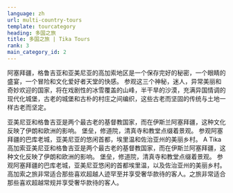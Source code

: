 ```yaml
---
language: zh
url: multi-country-tours
template: tourcategory
heading: 多国之旅
title: 多国之旅 | Tika Tours
rank: 3
main_category_id: 2
---
```

<div class="row content-row"><!-- 1505 (0)-->

</div>

<div class="row content-row"><!-- 1506 (3)-->
<div class="col-xs-12 col-sm-6 col-md-6"><!-- 2006 -->

阿塞拜疆，格鲁吉亚和亚美尼亚的高加索地区是一个保存完好的秘密，一个眼睛的盛宴，一个冒险和文化爱好者天堂的快感。 参观这三个神秘，迷人，异常美丽和奇妙欢迎的国家，将在戏剧性的冰雪覆盖的山峰，半干旱的沙漠，充满异国情调的现代化城堡，古老的城堡和古朴的村庄之间编织，这些古老而坚固的传统与土地一样古老而坚定。

</div>

<div class="col-xs-12 col-sm-6 col-md-6"><!-- 2007 -->

亚美尼亚和格鲁吉亚是两个最古老的基督教国家，而在伊斯兰阿塞拜疆，这种文化反映了伊朗和欧洲的影响。 堡垒，修道院，清真寺和教堂点缀着景观。 参观阿塞拜疆的巴库老城，亚美尼亚的悠闲首都，埃里温和佐治亚州的美丽乡村。
A Tika 高加索亚美尼亚和格鲁吉亚是两个最古老的基督教国家，而在伊斯兰阿塞拜疆，这种文化反映了伊朗和欧洲的影响。 堡垒，修道院，清真寺和教堂点缀着景观。 参观阿塞拜疆的巴库老城，亚美尼亚悠闲的首都埃里温，以及佐治亚州的美丽乡村。
高加索之旅非常适合那些喜欢超越人迹罕至并享受奢华款待的客人。之旅非常适合那些喜欢超越常规并享受奢华款待的客人。

</div>

</div>
